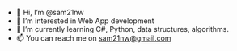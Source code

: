- 👋 Hi, I’m @sam21nw
- 👀 I’m interested in Web App development 
- 🌱 I’m currently learning C#, Python, data structures, algorithms.
- 📫 You can reach me on sam21nw@gmail.com

<!---
sam21nw/sam21nw is a ✨ special ✨ repository because its `README.md` (this file) appears on your GitHub profile.
You can click the Preview link to take a look at your changes.
--->
